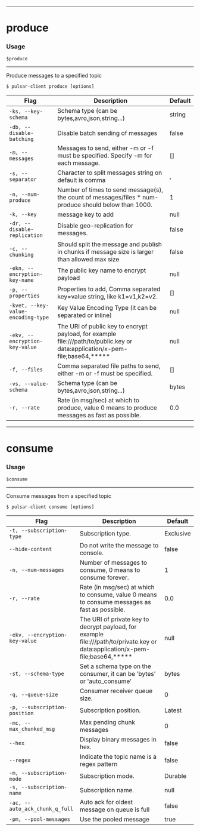 ------------

# produce

### Usage

`$produce`

------------

Produce messages to a specified topic


```bdocs-tab:example_shell
$ pulsar-client produce [options]
```

|Flag|Description|Default|
|---|---|---|
| `-ks, --key-schema` | Schema type (can be bytes,avro,json,string...)|string|
| `-db, --disable-batching` | Disable batch sending of messages|false|
| `-m, --messages` | Messages to send, either -m or -f must be specified. Specify -m for each message.|[]|
| `-s, --separator` | Character to split messages string on default is comma|,|
| `-n, --num-produce` | Number of times to send message(s), the count of messages/files * num-produce should below than 1000.|1|
| `-k, --key` | message key to add |null|
| `-dr, --disable-replication` | Disable geo-replication for messages.|false|
| `-c, --chunking` | Should split the message and publish in chunks if message size is larger than allowed max size|false|
| `-ekn, --encryption-key-name` | The public key name to encrypt payload|null|
| `-p, --properties` | Properties to add, Comma separated key=value string, like k1=v1,k2=v2.|[]|
| `-kvet, --key-value-encoding-type` | Key Value Encoding Type (it can be separated or inline)|null|
| `-ekv, --encryption-key-value` | The URI of public key to encrypt payload, for example file:///path/to/public.key or data:application/x-pem-file;base64,*****|null|
| `-f, --files` | Comma separated file paths to send, either -m or -f must be specified.|[]|
| `-vs, --value-schema` | Schema type (can be bytes,avro,json,string...)|bytes|
| `-r, --rate` | Rate (in msg/sec) at which to produce, value 0 means to produce messages as fast as possible.|0.0|

------------

# consume

### Usage

`$consume`

------------

Consume messages from a specified topic


```bdocs-tab:example_shell
$ pulsar-client consume [options]
```

|Flag|Description|Default|
|---|---|---|
| `-t, --subscription-type` | Subscription type.|Exclusive|
| `--hide-content` | Do not write the message to console.|false|
| `-n, --num-messages` | Number of messages to consume, 0 means to consume forever.|1|
| `-r, --rate` | Rate (in msg/sec) at which to consume, value 0 means to consume messages as fast as possible.|0.0|
| `-ekv, --encryption-key-value` | The URI of private key to decrypt payload, for example file:///path/to/private.key or data:application/x-pem-file;base64,*****|null|
| `-st, --schema-type` | Set a schema type on the consumer, it can be 'bytes' or 'auto_consume'|bytes|
| `-q, --queue-size` | Consumer receiver queue size.|0|
| `-p, --subscription-position` | Subscription position.|Latest|
| `-mc, --max_chunked_msg` | Max pending chunk messages|0|
| `--hex` | Display binary messages in hex.|false|
| `--regex` | Indicate the topic name is a regex pattern|false|
| `-m, --subscription-mode` | Subscription mode.|Durable|
| `-s, --subscription-name` | Subscription name.|null|
| `-ac, --auto_ack_chunk_q_full` | Auto ack for oldest message on queue is full|false|
| `-pm, --pool-messages` | Use the pooled message|true|

